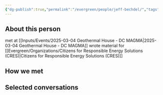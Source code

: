 ```yaml
---
{"dg-publish":true,"permalink":"/evergreen/people/jeff-bechdel/","tags":["people"]}
---
```


## About this person
met at [[Inputs/Events/2025-03-04 Geothermal House - DC MAGMA\|2025-03-04 Geothermal House - DC MAGMA]]
wrote material for [[Evergreen/Organizations/Citizens for Responsible Energy Solutions (CRES)\|Citizens for Responsible Energy Solutions (CRES)]]

## How we met


## Selected conversations
